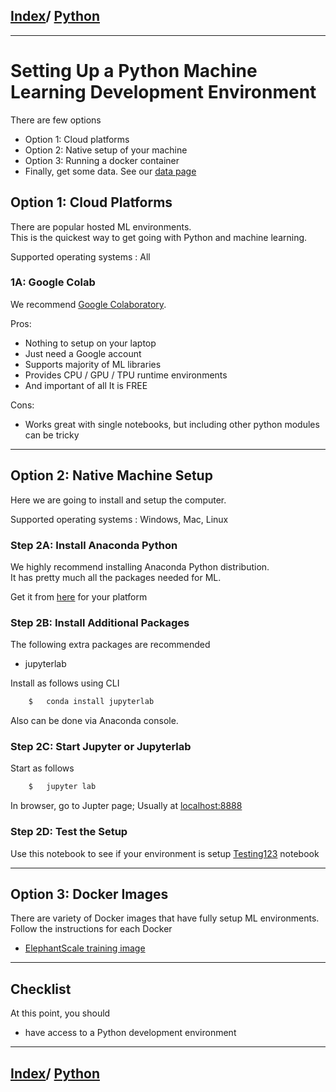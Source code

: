 <link rel='stylesheet' href='../assets/css/main.css'/>

## [Index](../README.md)/ [Python](0-README.md)

---

# Setting Up a Python Machine Learning Development Environment

There are few options

- Option 1: Cloud platforms
- Option 2: Native setup of your machine
- Option 3: Running a docker container
- Finally, get some data.  See our [data page](../data.md)

## Option 1: Cloud Platforms

There are popular hosted ML environments.  
This is the quickest way to get going with Python and machine learning.

Supported operating systems : All

### 1A: Google Colab

We recommend [Google Colaboratory](https://colab.research.google.com/).

Pros:

- Nothing to setup on your laptop
- Just need a Google account
- Supports majority of ML libraries
- Provides CPU / GPU / TPU runtime environments
- And important of all It is FREE

Cons:

- Works great with single notebooks, but including other python modules can be tricky

---

## Option 2: Native Machine Setup

Here we are going to install and setup the computer.

Supported operating systems : Windows, Mac, Linux

### Step 2A: Install Anaconda Python

We highly recommend installing Anaconda Python distribution.  
It has pretty much all the packages needed for ML.

Get it from [here](https://www.anaconda.com/) for your platform

### Step 2B:  Install Additional Packages

The following extra packages are recommended

- jupyterlab

Install as follows using CLI

```bash
    $   conda install jupyterlab
```

Also can be done via Anaconda console.

### Step 2C: Start Jupyter or Jupyterlab

Start as follows

```bash
    $   jupyter lab
```

In browser, go to Jupter page;  Usually at [localhost:8888](http://localhost:8888)


### Step 2D: Test the Setup

Use this notebook to see if your environment is setup
[Testing123](https://github.com/elephantscale/learning-path-for-ML-labs/blob/master/python/1-testing-123.ipynb) notebook

---


## Option 3: Docker Images

There are variety of Docker images that have fully setup ML environments.  
Follow the instructions for each Docker

- [ElephantScale training image](https://hub.docker.com/r/elephantscale/es-training)

---

## Checklist

At this point, you should

- have access to a Python development environment

---

## [Index](../README.md)/ [Python](0-README.md)
